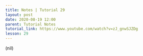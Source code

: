 ```yaml
---
title: Notes | Tutorial 29
layout: post
date: 2020-08-19 12:00
parent: Tutorial Notes
tutorial_link: https://www.youtube.com/watch?v=zJ_gnwSJZDg
lesson: 29
---
```


(nil)
